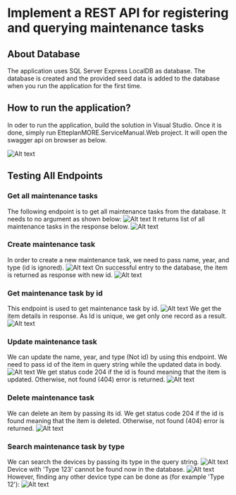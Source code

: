# Implement a REST API for registering and querying maintenance tasks

## About Database
The application uses SQL Server Express LocalDB as database. The database is created and the provided seed data is added to the database when you run the application for the first time.

## How to run the application?
In oder to run the application, build the solution in Visual Studio. Once it is done, simply run EtteplanMORE.ServiceManual.Web project. It will open the swagger api on browser as below.

![Alt text](./screenshots/Swagger.png)

## Testing All Endpoints

### Get all maintenance tasks
The following endpoint is to get all maintenance tasks from the database. It needs to no argument as shown below: 
![Alt text](./screenshots/GetAll.png)
It returns list of all maintenance tasks in the response below.
![Alt text](./screenshots/GetAllResponse.png)

### Create maintenance task
In order to create a new maintenance task, we need to pass name, year, and type (id is ignored). 
![Alt text](./screenshots/Post.png)
On successful entry to the database, the item is returned as response with new id.
![Alt text](./screenshots/PostResponse.png)

### Get maintenance task by id
This endpoint is used to get maintenance task by id.
![Alt text](./screenshots/GetById.png)
We get the item details in response. As Id is unique, we get only one record as a result.
![Alt text](./screenshots/GetByIdResponse.png)

### Update maintenance task
We can update the name, year, and type (Not id) by using this endpoint. We need to pass id of the item in query string while the updated data in body.
![Alt text](./screenshots/Put.png)
We get status code 204 if the id is found meaning that the item is updated. Otherwise, not found (404) error is returned.
![Alt text](./screenshots/PutResponse.png)

### Delete maintenance task
We can delete an item by passing its id. We get status code 204 if the id is found meaning that the item is deleted. Otherwise, not found (404) error is returned.
![Alt text](./screenshots/Delete.png)

### Search maintenance task by type
We can search the devices by passing its type in  the query string.
![Alt text](./screenshots/Search.png)
Device with 'Type 123' cannot be found now in the database.
![Alt text](./screenshots/SearchNotFound.png)
However, finding any other device type can be done as (for example 'Type 12'):
![Alt text](./screenshots/SearchResponse.png)
